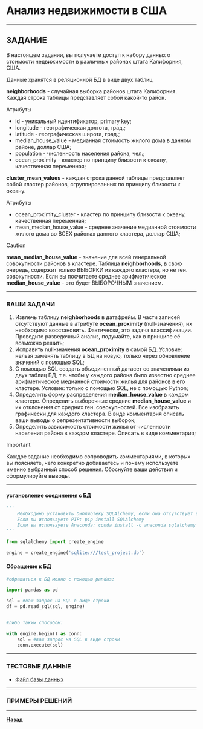 # Анализ недвижимости в США

***

## ЗАДАНИЕ

В настоящем задании, вы получаете доступ к набору данных о стоимости недвижимости в различных районах штата Калифорния, США.

Данные хранятся в реляционной БД в виде двух таблиц

**neighborhoods** - случайная выборка районов штата Калифорния. Каждая строка таблицы представляет собой какой-то район.

Атрибуты
* id - уникальный идентификатор, primary key;
* longitude - географическая долгота, град.;
* latitude - географическая широта, град.;
* median_house_value - медианная стоимость жилого дома в данном районе, доллар США;
* population - численность населения района, чел.;
* ocean_proximity - кластер по принципу близости к океану, качественная переменная;

**cluster_mean_values** - каждая строка данной таблицы представляет собой кластер районов, сгруппированных по принципу близости к океану. 

Атрибуты
* ocean_proximity_cluster - кластер по принципу близости к океану, качественная переменная;
* mean_median_house_value - среднее значение медианной стоимости жилого дома во ВСЕХ районах данного кластера, доллар США;

> [!CAUTION] 
> **mean_median_house_value** - значение для всей генеральной совокупности районов в кластере. Таблица **neighborhoods**, в свою очередь, содержит только ВЫБОРКИ из каждого кластера, но не ген. совокупности. Если вы посчитаете среднее арифметическое **median_house_value** - это будет ВЫБОРОЧНЫМ значением.

***

### **ВАШИ ЗАДАЧИ**

1. Извлечь таблицу **neighborhoods** в датафрейм. В части записей отсутствуют данные в атрибуте **ocean_proximity** (null-значения), их необходимо восстановить. Фактически, это задача классификации. Проведите разведочный анализ, подумайте, как в принципе её возможно решить;
2. Исправить null-значения **ocean_proximity** в самой БД. Условие: нельзя заменять таблицу в БД на новую, только через обновление значений с помощью SQL;
3. С помощью SQL создать объединенный датасет со значениями из двух таблиц БД, т.е. чтобы у каждого района было известно среднее арифметическое медианной стоимости жилья для районов в его кластере. Условие: только с помощью SQL, не с помощью Python;
4. Определить форму распределения **median_house_value** в каждом кластере. Определить выборочные средние **median_house_value** и их отклонения от средних ген. совокупностей. Все изобразить графически для каждого кластера. В виде комментария описать ваши выводы о репрезентативности выборок;
5. Определить зависимость стоимости жилья от численности населения района в каждом кластере. Описать в виде комментария;

>[!IMPORTANT] 
>Каждое задание необходимо сопроводить комментариями, в которых вы поясняете, чего конкретно добиваетесь и почему используете именно выбранный способ решения. Обоснуйте ваши действия и сформулируйте выводы.

***

#### установление соединения с БД
```python
''' 
    Необходимо установить библиотеку SQLAlchemy, если она отсутствует в вашей среде. Смотрите документацию для вашей среды.
    Если вы используете PIP: pip install SQLAlchemy
    Если вы используете Anaconda: conda install -c anaconda sqlalchemy
'''

from sqlalchemy import create_engine

engine = create_engine('sqlite:///test_project.db')
```

#### Обращение к БД
```python
#обращаться к БД можно с помощью pandas:

import pandas as pd

sql = #ваш запрос на SQL в виде строки
df = pd.read_sql(sql, engine)


#либо таким способом:

with engine.begin() as conn:
    sql = #ваш запрос на SQL в виде строки
    conn.execute(sql)
```

***

### ТЕСТОВЫЕ ДАННЫЕ

- [Файл базы данных](test_project.db)

***

### ПРИМЕРЫ РЕШЕНИЙ
***

**[Назад](/analyst/README.md)**